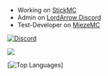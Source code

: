 - Working on [StickMC](https://discord.stickmc.de/)
- Admin on [LordArrow Discord](https://discord.gg/t45dtkqUdm)
- Test-Developer on [MiezeMC](https://discord.gg/aWSDjCR4FQ)

[![Discord](https://discord.c99.nl/widget/theme-1/468866708732379147.png)](#)

<img src="https://github-readme-stats.vercel.app/api?username=r3pt1s&&show_icons=true&title_color=ffffff&icon_color=bb2acf&text_color=daf7dc&bg_color=151515">

[![Top Languages](https://github-readme-stats.vercel.app/api/top-langs/?username=r3pt1s&layout=compact)]
